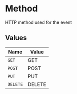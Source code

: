 # Method

HTTP method used for the event


## Values

| Name     | Value    |
| -------- | -------- |
| `GET`    | GET      |
| `POST`   | POST     |
| `PUT`    | PUT      |
| `DELETE` | DELETE   |
